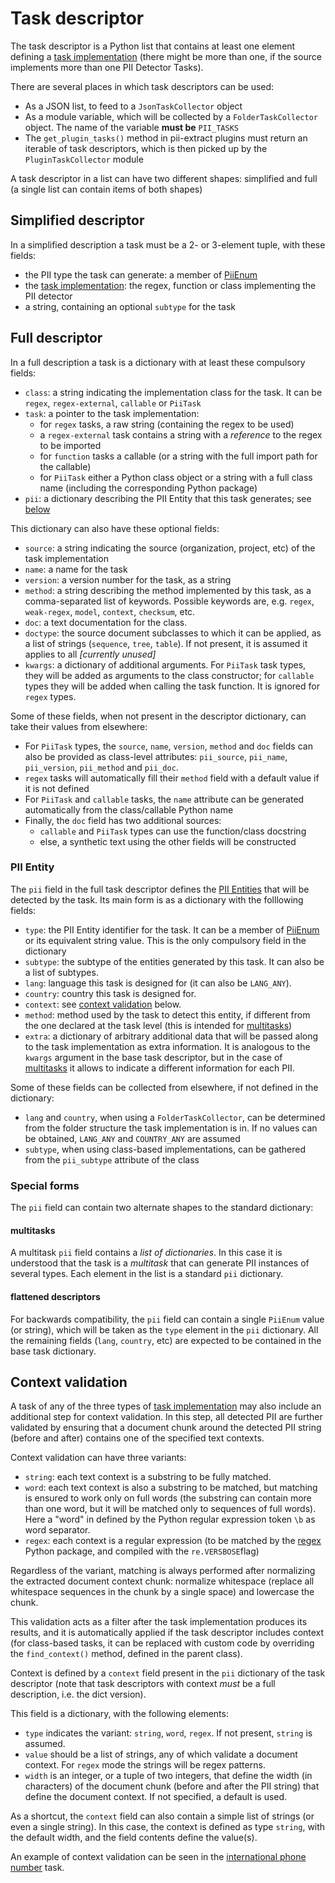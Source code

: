 # Task descriptor

The task descriptor is a Python list that contains at least one element
defining a [task implementation] (there might be more than one, if the source
implements more than one PII Detector Tasks).

There are several places in which task descriptors can be used:
 * As a JSON list, to feed to a `JsonTaskCollector` object
 * As a module variable, which will be collected by a `FolderTaskCollector`
   object. The name of the variable **must be** `PII_TASKS`
 * The `get_plugin_tasks()` method in pii-extract plugins must return an
   iterable of task descriptors, which is then picked up by the
   `PluginTaskCollector` module

A task descriptor in a list can have two different shapes: simplified and
full (a single list can contain items of both shapes)


## Simplified descriptor

In a simplified description a task must be a 2- or 3-element tuple, with
these fields:
 - the PII type the task can generate: a member of [PiiEnum]
 - the [task implementation]: the regex, function or class implementing the PII
   detector
 - a string, containing an optional `subtype` for the task


## Full descriptor

In a full description a task is a dictionary with at least these compulsory
fields:

 * `class`: a string indicating the implementation class for the task. It can
    be `regex`, `regex-external`, `callable` or `PiiTask`
 * `task`: a pointer to the task implementation:
      - for `regex` tasks, a raw string (containing the regex to be used)
	  - a `regex-external` task contains a string with a _reference_ to the
	    regex to be imported
      - for `function` tasks a callable (or a string with the full import
		path for the callable)
	  - for `PiiTask` either a Python class object or a string with a full
	    class name (including the corresponding Python package)
 * `pii`: a dictionary describing the PII Entity that this task generates;
    see [below](#pii-entity)

This dictionary can also have these optional fields:

 * `source`: a string indicating the source (organization, project, etc) of
   the task implementation
 * `name`: a name for the task
 * `version`: a version number for the task, as a string
 * `method`: a string describing the method implemented by this task, as a
   comma-separated list of keywords. Possible keywords are, e.g. `regex`,
   `weak-regex`, `model`, `context`, `checksum`, etc.
 * `doc`: a text documentation for the class.
 * `doctype`: the source document subclasses to which it can be applied, as
   a list of strings (`sequence`, `tree`, `table`). If not present,
   it is assumed it applies to all *[currently unused]*
 * `kwargs`: a dictionary of additional arguments. For `PiiTask` task types,
   they will be added as arguments to the class constructor; for `callable`
   types they will be added when calling the task function. It is ignored
   for `regex` types.

Some of these fields, when not present in the descriptor dictionary, can take
their values from elsewhere:
 * For `PiiTask` types, the `source`, `name`, `version`, `method` and
   `doc` fields can also be provided as class-level attributes: `pii_source`,
   `pii_name`, `pii_version`, `pii_method` and `pii_doc`.
 * `regex` tasks will automatically fill their `method` field with a default
   value if it is not defined
 * For `PiiTask` and `callable` tasks, the `name` attribute can be generated
   automatically from the class/callable Python name
 * Finally, the `doc` field has two additional sources:
    - `callable` and `PiiTask` types can use the function/class docstring
    - else, a synthetic text using the other fields will be constructed


### PII Entity

The `pii` field in the full task descriptor defines the [PII Entities] that will
be detected by the task. Its main form is as a dictionary with the folllowing
fields:
 * `type`: the PII Entity identifier for the task. It can be
   a member of [PiiEnum] or its equivalent string value. This is the only
   compulsory field in the dictionary
 * `subtype`: the subtype of the entities generated by this task. It can also
   be a list of subtypes.
 * `lang`: language this task is designed for (it can also be `LANG_ANY`).
 * `country`: country this task is designed for.
 * `context`: see [context validation] below.
 * `method`: method used by the task to detect this entity, if different
   from the one declared at the task level (this is intended for
   [multitasks](#multitasks))
 * `extra`: a dictionary of arbitrary additional data that will be passed
   along to the task implementation as extra information. It is analogous to
   the `kwargs` argument in the base task descriptor, but in the case of
   [multitasks](#multitasks) it allows to indicate a different information
   for each PII.


Some of these fields can be collected from elsewhere, if not defined in the
dictionary:

 * `lang` and `country`, when using a `FolderTaskCollector`, can be
   determined from the folder structure the task implementation is in. If no
   values can be obtained, `LANG_ANY` and `COUNTRY_ANY` are assumed
 * `subtype`, when using class-based implementations, can be gathered from
   the `pii_subtype` attribute of the class


### Special forms

The `pii` field can contain two alternate shapes to the standard dictionary:

#### multitasks

A multitask `pii` field contains a _list of dictionaries_. In this case it is
understood that the task is a  _multitask_ that can generate PII instances of
several types. Each element in the list is a standard `pii` dictionary.

#### flattened descriptors

For backwards compatibility, the `pii` field can contain a single `PiiEnum`
value (or string), which will be taken as the `type` element in the `pii`
dictionary. All the remaining fields (`lang`, `country`, etc) are expected
to be contained in the base task dictionary.


## Context validation

A task of any of the three types of [task implementation] may also include an
additional step for context validation. In this step, all detected PII are
further validated by ensuring that a document chunk around the detected PII
string (before and after) contains one of the specified text contexts.

Context validation can have three variants:
 * `string`: each text context is a substring to be fully matched.
 * `word`: each text context is also a substring to be matched, but matching
   is ensured to work only on full words (the substring can contain more than
   one word, but it will be matched only to sequences of full words). Here a
   "word" in defined by the Python regular expression token `\b` as word
   separator.
 * `regex`: each context is a regular expression (to be matched by the [regex]
   Python package, and compiled with the `re.VERSBOSE`flag)

Regardless of the variant, matching is always performed after normalizing
the extracted document context chunk: normalize whitespace (replace all
whitespace sequences in the chunk by a single space) and lowercase the chunk.

This validation acts as a filter after the task implementation produces its
results, and it is automatically applied if the task descriptor includes
context (for class-based tasks, it can be replaced with custom code by
overriding the `find_context()` method, defined in the parent class).

Context is defined by a `context` field present in the `pii` dictionary
of the task descriptor (note that task descriptors with context *must* be a
full description, i.e. the dict version).

This field is a dictionary, with the following elements:
 * `type` indicates the variant: `string`, `word`, `regex`. If not present,
   `string` is assumed.
 * `value` should be a list of strings, any of which validate a document
   context. For `regex` mode the strings will be regex patterns.
 * `width` is an integer, or a tuple of two integers, that define
   the width (in characters) of the document chunk (before and after the PII
   string) that define the document context. If not specified, a default is
   used.

As a shortcut, the `context` field can also contain a simple list of strings
(or even a single string). In this case, the context is defined as type
`string`, with the default width, and the field contents define the value(s).

An example of context validation can be seen in the [international phone
number] task.


[context validation]: #context-validation
[task implementation]: task-implementation.md
[PiiEnum]: https://github.com/piisa/pii-data/blob/main/src/pii_data/types/piienum.py
[PII Entities]: https://github.com/piisa/pii-data/blob/main/doc/piientity.md
[test/unit/lang]: ../test/unit/lang
[international phone number]: ../test/taux/modules/en/any/international_phone_number.py

[ISO 639-1]: https://en.wikipedia.org/wiki/List_of_ISO_639-1_codes
[ISO 3166-1]: https://en.wikipedia.org/wiki/ISO_3166-1_alpha-2
[regex]: https://github.com/mrabarnett/mrab-regex
